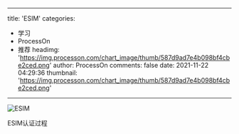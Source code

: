 
---
title: 'ESIM'
categories: 
 - 学习
 - ProcessOn
 - 推荐
headimg: 'https://img.processon.com/chart_image/thumb/587d9ad7e4b098bf4cbe2ced.png'
author: ProcessOn
comments: false
date: 2021-11-22 04:29:36
thumbnail: 'https://img.processon.com/chart_image/thumb/587d9ad7e4b098bf4cbe2ced.png'
---

<div>   
<img class="thumb" alt="ESIM" src="https://img.processon.com/chart_image/thumb/587d9ad7e4b098bf4cbe2ced.png" referrerpolicy="no-referrer">
<p>ESIM认证过程</p>  
</div>
            